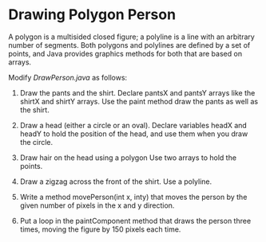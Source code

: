 Drawing Polygon Person
==============

A polygon is a multisided closed figure; a polyline is a line with an arbitrary number of segments. Both polygons and polylines are defined by a set of points, and Java provides graphics methods for both that are based on arrays.

Modify *DrawPerson.java* as follows:
1. Draw the pants and the shirt. Declare pantsX and pantsY arrays like the shirtX and shirtY arrays. Use the paint method draw the pants as well as the shirt.

2. Draw a head (either a circle or an oval). Declare variables headX and headY to hold the position of the head, and use them when you draw the circle.

3. Draw hair on the head using a polygon Use two arrays to hold the points.

4. Draw a zigzag across the front of the shirt. Use a polyline.

5. Write a method movePerson(int x, inty) that moves the person by the given number of pixels in the x and y direction.

6. Put a loop in the paintComponent method that draws the person three times, moving the figure by 150 pixels each time.
